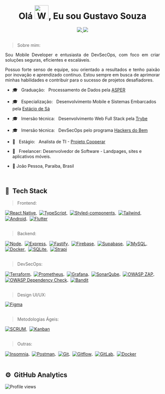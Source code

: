 <h1 align="center">Olá  <img src="https://raw.githubusercontent.com/nixin72/nixin72/master/wave.gif" 
         alt="Waving hand animated gif"
         height="45"
         width="45" />, Eu sou Gustavo Souza</h1>

<div align="center">
  <a href="https://www.linkedin.com/in/gustavosouza-jp/" target="_blank">
  <img src="https://img.shields.io/badge/-LinkedIn-%230077B5?style=for-the-badge&logo=linkedin&logoColor=white" target="_blank">
</a>
<a href="mailto:gustavogss.dev@gmail.com" target="_blank"><img src="https://img.shields.io/badge/Gmail-D14836?style=for-the-badge&logo=gmail&logoColor=white"></a>

</div>
<br />
<div align="justify">
    
 >   Sobre mim: 
  
  <p>Sou Mobile Developer e entusiasta de DevSecOps, com foco em criar soluções seguras, eficientes e escaláveis.</p>
<p>Possuo forte senso de equipe, sou orientado a resultados e tenho paixão por inovação e aprendizado contínuo. Estou sempre em busca de aprimorar minhas habilidades e contribuir para o sucesso de projetos desafiadores. </p>     
          
</div>

 
  -   :mortar_board: &nbsp; Graduação:  &nbsp; Processamento de Dados pela [ASPER](https://www.asper.edu.br/)
  -   :mortar_board:  &nbsp; Especialização:  &nbsp; Desenvolvimento Mobile e Sistemas Embarcados pela [Estácio de Sá](https://estacio.br/)  
  -   :mortar_board:  &nbsp; Imersão técnica:  &nbsp; Desenvolvimento Web Full Stack pela [Trybe](https://www.betrybe.com/)
  -   :mortar_board: &nbsp; Imersão técnica:  &nbsp; DevSecOps pelo programa [Hackers do Bem](https://conteudo.hackersdobem.org.br/)
  -   :handbag:  &nbsp; Estágio: &nbsp;  Analista de TI - [Projeto Cooperar](https://cooperar.pb.gov.br/)
  -   :handbag:  &nbsp; Freelancer: Desenvolvedor de Software - Landpages, sites e aplicativos móveis.
  
  -   :round_pushpin: João Pessoa, Paraiba, Brasil  



<br />

## :robot: &nbsp;Tech Stack 

> Frontend:
<a href="https://reactnative.dev/docs/getting-started" target="_blank">
  <img align="center" src="https://img.shields.io/badge/-React%20Native-414141?style=flat&logo=react" alt="React Native"/>
</a>&nbsp;
<a href="https://www.typescriptlang.org/docs/" target="_blank">
  <img align="center" src="https://img.shields.io/badge/-TypeScript-414141?style=flat&logo=typescript" alt="TypeScript"/>
</a>&nbsp;
<a href="https://styled-components.com/docs" target="_blank">
  <img align="center" src="https://img.shields.io/badge/-Styled--components-414141?style=flat&logo=styled-components" alt="Styled-components"/>
</a>&nbsp;
<a href="https://tailwindcss.com/docs" target="_blank">
  <img align="center" src="https://img.shields.io/badge/-TailwindCSS-414141?style=flat&logo=tailwindcss" alt="Tailwind"/>
</a>&nbsp;
<a href="https://developer.android.com/docs" target="_blank">
  <img align="center" src="https://img.shields.io/badge/-Android-414141?style=flat&logo=android" alt="Android"/>
</a>&nbsp;
<a href="https://docs.flutter.dev/" target="_blank">
  <img align="center" src="https://img.shields.io/badge/-Flutter-414141?style=flat&logo=flutter" alt="Flutter"/>
</a><br />&nbsp;

> Backend:
<a href="https://nodejs.org/en/" target="_blank">
  <img align="center" src="https://img.shields.io/badge/-NodeJs-414141?style=flat&logo=node.js" alt="Node"/>
</a>&nbsp;
<a href="https://expressjs.com/" target="_blank">
  <img align="center" src="https://img.shields.io/badge/-Express-414141?style=flat&logo=express" alt="Express"/>
</a>&nbsp;
<a href="https://www.fastify.io/docs/latest/" target="_blank">
  <img align="center" src="https://img.shields.io/badge/-Fastify-414141?style=flat&logo=fastify" alt="Fastify"/>
</a>&nbsp;
<a href="https://firebase.google.com/docs" target="_blank">
  <img align="center" src="https://img.shields.io/badge/-Firebase-414141?style=flat&logo=firebase" alt="Firebase"/>
</a>&nbsp;
<a href="https://supabase.com/docs" target="_blank">
  <img align="center" src="https://img.shields.io/badge/-Supabase-414141?style=flat&logo=supabase" alt="Supabase"/>
</a>&nbsp;
<a href="https://www.mysql.com/" target="_blank">
  <img align="center" src="https://img.shields.io/badge/-MySQL-414141?style=flat&logo=mysql" alt="MySQL"/>
</a>&nbsp;
<a href="https://docs.docker.com/" target="_blank">
  <img align="center" src="https://img.shields.io/badge/-Docker-414141?style=flat&logo=docker" alt="Docker"/>
</a>&nbsp;
<a href="https://sqlite.org/docs.html" target="_blank">
  <img align="center" src="https://img.shields.io/badge/-SQLite-414141?style=flat&logo=sqlite" alt="SQLite"/>
</a>&nbsp;
<a href="https://strapi.io/documentation" target="_blank">
  <img align="center" src="https://img.shields.io/badge/-Strapi-414141?style=flat&logo=strapi" alt="Strapi"/>
</a><br />&nbsp;

> DevSecOps:
<a href="https://developer.hashicorp.com/terraform/docs" target="_blank">
  <img align="center" src="https://img.shields.io/badge/-Terraform-414141?style=flat&logo=terraform" alt="Terraform"/>
</a>&nbsp;
<a href="https://prometheus.io/docs/introduction/overview/" target="_blank">
  <img align="center" src="https://img.shields.io/badge/-Prometheus-414141?style=flat&logo=prometheus" alt="Prometheus"/>
</a>&nbsp;
<a href="https://grafana.com/docs/" target="_blank">
  <img align="center" src="https://img.shields.io/badge/-Grafana-414141?style=flat&logo=grafana" alt="Grafana"/>
</a>&nbsp;
<a href="https://sonarqube.org/" target="_blank">
  <img align="center" src="https://img.shields.io/badge/-SonarQube-414141?style=flat&logo=sonarqube" alt="SonarQube"/>
</a>&nbsp;
<a href="https://www.zaproxy.org/docs/" target="_blank">
  <img align="center" src="https://img.shields.io/badge/-OWASP_ZAP-414141?style=flat&logo=owasp" alt="OWASP ZAP"/>
</a>&nbsp;
<a href="https://owasp.org/www-project-dependency-check/" target="_blank">
  <img align="center" src="https://img.shields.io/badge/-OWASP_Dependency_Check-414141?style=flat&logo=owasp" alt="OWASP Dependency Check"/>
</a>&nbsp;
<a href="https://bandit.readthedocs.io/en/latest/" target="_blank">
  <img align="center" src="https://img.shields.io/badge/-Bandit-414141?style=flat&logo=python" alt="Bandit"/>
</a><br />&nbsp;

> Design UI/UX:
<a href="https://www.figma.com/" target="_blank">
  <img align="center" src="https://img.shields.io/badge/-Figma-414141?style=flat&logo=figma" alt="Figma"/>
</a><br />&nbsp;

> Metodologias Ágeis:
<a href="https://www.scrum.org/resources/what-is-scrum" target="_blank">
  <img align="center" src="https://img.shields.io/badge/-SCRUM-414141?style=flat&logo=scrum" alt="SCRUM"/>
</a>&nbsp;
<a href="https://kanbanize.com/kanban-resources/getting-started/what-is-kanban" target="_blank">
  <img align="center" src="https://img.shields.io/badge/-Kanban-414141?style=flat&logo=kanban" alt="Kanban"/>
</a><br />&nbsp;

> Outras:
<a href="https://insomnia.rest/" target="_blank">
  <img align="center" src="https://img.shields.io/badge/-Insomnia-414141?style=flat&logo=insomnia" alt="Insomnia"/>
</a>&nbsp;
<a href="https://www.postman.com/" target="_blank">
  <img align="center" src="https://img.shields.io/badge/-Postman-414141?style=flat&logo=postman" alt="Postman"/>
</a>&nbsp;
<a href="https://git-scm.com/doc" target="_blank">
  <img align="center" src="https://img.shields.io/badge/-Git-414141?style=flat&logo=git" alt="Git"/>
</a>&nbsp;
<a href="https://www.atlassian.com/git/tutorials/comparing-workflows/gitflow-workflow" target="_blank">
  <img align="center" src="https://img.shields.io/badge/-Gitflow-414141?style=flat&logo=git" alt="Gitflow"/>
</a>&nbsp;
<a href="https://docs.gitlab.com/" target="_blank">
  <img align="center" src="https://img.shields.io/badge/-GitLab-414141?style=flat&logo=gitlab" alt="GitLab"/>
</a>&nbsp;
<a href="https://docs.docker.com/" target="_blank">
  <img align="center" src="https://img.shields.io/badge/-Docker-414141?style=flat&logo=docker" alt="Docker"/>
</a>
<br><br>

         
## ⚙️ &nbsp;GitHub Analytics
         
 <div align="left">
<p align="left"> <img src="https://komarev.com/ghpvc/?username=gustavogss&color=yellow" alt="Profile views" /> </p>
<!-- <img height="180em" src="https://github-readme-stats.vercel.app/api?username=gustavogss&show_icons=true&theme=radical" /> -->
 </div>
 

                                                                                                






